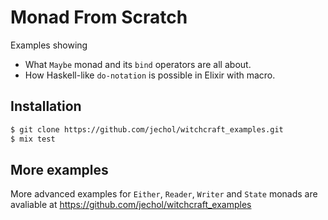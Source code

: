 # Monad From Scratch

Examples showing 

* What `Maybe` monad and its `bind` operators are all about.
* How Haskell-like `do-notation` is possible in Elixir with macro.

## Installation

```bash
$ git clone https://github.com/jechol/witchcraft_examples.git
$ mix test
```

## More examples

More advanced examples for `Either`, `Reader`, `Writer` and `State` monads are avaliable at https://github.com/jechol/witchcraft_examples
